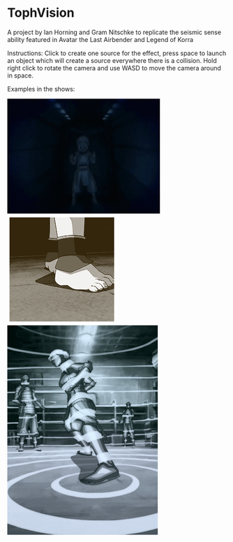 # TophVision
A project by Ian Horning and Gram Nitschke to replicate the seismic sense ability featured in Avatar the Last Airbender and Legend of Korra

Instructions:
Click to create one source for the effect, press space to launch an object which will create a source everywhere there is a collision.
Hold right click to rotate the camera and use WASD to move the camera around in space.

Examples in the shows:

![](gifs/inBox.gif)
![](gifs/inArena.gif)
![](gifs/lin.gif)
